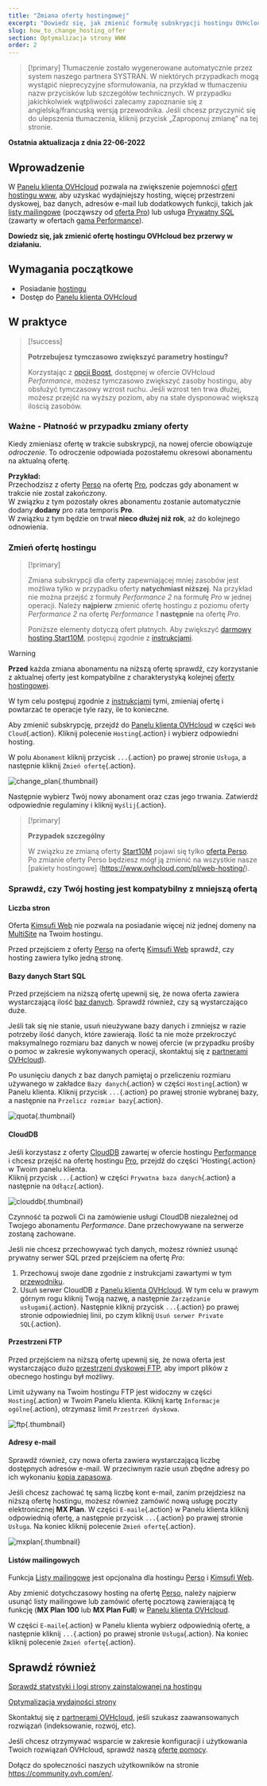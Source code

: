 ```yaml
---
title: "Zmiana oferty hostingowej"
excerpt: "Dowiedz się, jak zmienić formułę subskrypcji hostingu OVHcloud"
slug: how_to_change_hosting_offer
section: Optymalizacja strony WWW
order: 2
---
```


> [!primary]
> Tłumaczenie zostało wygenerowane automatycznie przez system naszego partnera SYSTRAN. W niektórych przypadkach mogą wystąpić nieprecyzyjne sformułowania, na przykład w tłumaczeniu nazw przycisków lub szczegółów technicznych. W przypadku jakichkolwiek wątpliwości zalecamy zapoznanie się z angielską/francuską wersją przewodnika. Jeśli chcesz przyczynić się do ulepszenia tłumaczenia, kliknij przycisk „Zaproponuj zmianę” na tej stronie.
>

**Ostatnia aktualizacja z dnia 22-06-2022**

## Wprowadzenie

W [Panelu klienta OVHcloud](https://www.ovh.com/auth/?action=gotomanager&from=https://www.ovh.pl/&ovhSubsidiary=pl) pozwala na zwiększenie pojemności [ofert hostingu www](https://www.ovhcloud.com/pl/web-hosting/), aby uzyskać wydajniejszy hosting, więcej przestrzeni dyskowej, baz danych, adresów e-mail lub dodatkowych funkcji, takich jak [listy mailingowe](https://docs.ovh.com/pl/emails/hosting_www_listy_mailingowe/) (począwszy od [oferta Pro](https://www.ovhcloud.com/pl/web-hosting/professional-offer/)) lub usługa [Prywatny SQL](https://www.ovhcloud.com/pl/web-hosting/options/private-sql/) (zawarty w ofertach [gama Performance](https://www.ovhcloud.com/pl/web-hosting/performance-offer/)).

**Dowiedz się, jak zmienić ofertę hostingu OVHcloud bez przerwy w działaniu.**

## Wymagania początkowe

- Posiadanie [hostingu](https://www.ovhcloud.com/pl/web-hosting/)
- Dostęp do [Panelu klienta OVHcloud](https://www.ovh.com/auth/?action=gotomanager&from=https://www.ovh.pl/&ovhSubsidiary=pl)

## W praktyce

> [!success]
> 
> **Potrzebujesz tymczasowo zwiększyć parametry hostingu?**
>
> Korzystając z [opcji Boost](https://www.ovhcloud.com/pl/web-hosting/options/boost/), dostępnej w ofercie OVHcloud *Performance*, możesz tymczasowo zwiększyć zasoby hostingu, aby obsłużyć tymczasowy wzrost ruchu. Jeśli wzrost ten trwa dłużej, możesz przejść na wyższy poziom, aby na stałe dysponować większą ilością zasobów.
>

### Ważne - Płatność w przypadku zmiany oferty

Kiedy zmieniasz ofertę w trakcie subskrypcji, na nowej ofercie obowiązuje *odroczenie*. To odroczenie odpowiada pozostałemu okresowi abonamentu na aktualną ofertę.

**Przykład:**<br>
Przechodzisz z oferty [Perso](https://www.ovhcloud.com/pl/web-hosting/personal-offer/) na ofertę [Pro](https://www.ovhcloud.com/pl/web-hosting/professional-offer/), podczas gdy abonament w trakcie nie został zakończony.<br>
W związku z tym pozostały okres abonamentu zostanie automatycznie dodany **dodany** pro rata temporis **Pro**.<br>
W związku z tym będzie on trwał **nieco dłużej niż rok**, aż do kolejnego odnowienia.

### Zmień ofertę hostingu <a name="modify"></a>

> [!primary]
>
> Zmiana subskrypcji dla oferty zapewniającej mniej zasobów jest możliwa tylko w przypadku oferty **natychmiast niższej**. 
> Na przykład nie można przejść z formuły *Performance 2* na formułę *Pro* w jednej operacji.
> Należy **najpierw** zmienić ofertę hostingu z poziomu oferty *Performance 2* na ofertę *Performance 1* **następnie** na ofertę *Pro*.
>
> Poniższe elementy dotyczą ofert płatnych. Aby zwiększyć [darmowy hosting Start10M](https://docs.ovh.com/pl/hosting/wlaczanie_start10m/), postępuj zgodnie z [instrukcjami](#start10m).
>

> [!warning]
>
> **Przed** każda zmiana abonamentu na niższą ofertę sprawdź, czy korzystanie z aktualnej oferty jest kompatybilne z charakterystyką kolejnej [oferty hostingowej](https://www.ovhcloud.com/pl/web-hosting/).
>
> W tym celu postępuj zgodnie z [instrukcjami](#checks) tymi, zmieniaj ofertę i powtarzać te operacje tyle razy, ile to konieczne.
>

Aby zmienić subskrypcję, przejdź do [Panelu klienta OVHcloud](https://www.ovh.com/auth/?action=gotomanager&from=https://www.ovh.pl/&ovhSubsidiary=pl) w części `Web Cloud`{.action}. Kliknij polecenie `Hosting`{.action} i wybierz odpowiedni hosting.

W polu `Abonament` kliknij przycisk `...`{.action} po prawej stronie `Usługa`, a następnie kliknij `Zmień ofertę`{.action}.

![change_plan](images/change_plan.png){.thumbnail}

Następnie wybierz Twój nowy abonament oraz czas jego trwania. Zatwierdź odpowiednie regulaminy i kliknij `Wyślij`{.action}.

> [!primary]
>
> **Przypadek szczególny**
>
> W związku ze zmianą oferty [Start10M](https://docs.ovh.com/pl/hosting/activer-start10m/) pojawi się tylko [oferta Perso](https://www.ovhcloud.com/pl/web-hosting/personal-offer/). Po zmianie oferty Perso będziesz mógł ją zmienić na wszystkie nasze [pakiety hostingowe] (https://www.ovhcloud.com/pl/web-hosting/).

### Sprawdź, czy Twój hosting jest kompatybilny z mniejszą ofertą <a name="checks"></a>

#### Liczba stron

Oferta [Kimsufi Web](https://www.ovhcloud.com/pl/web-hosting/old-web-hosting-offers/) nie pozwala na posiadanie więcej niż jednej domeny na [MultiSite](https://docs.ovh.com/pl/hosting/konfiguracja-multisite-na-hostingu/) na Twoim hostingu.

Przed przejściem z oferty [Perso](https://www.ovhcloud.com/pl/web-hosting/personal-offer/) na ofertę [Kimsufi Web](https://www.ovhcloud.com/pl/web-hosting/old-web-hosting-offers/) sprawdź, czy hosting zawiera tylko jedną stronę.

#### Bazy danych Start SQL

Przed przejściem na niższą ofertę upewnij się, że nowa oferta zawiera wystarczającą ilość [baz danych](https://www.ovhcloud.com/pl/web-hosting/options/start-sql/). Sprawdź również, czy są wystarczająco duże.

Jeśli tak się nie stanie, usuń nieużywane bazy danych i zmniejsz w razie potrzeby ilość danych, które zawierają. Ilość ta nie może przekroczyć maksymalnego rozmiaru baz danych w nowej ofercie (w przypadku prośby o pomoc w zakresie wykonywanych operacji, skontaktuj się z [partnerami OVHcloud](https://partner.ovhcloud.com/pl/)).

Po usunięciu danych z baz danych pamiętaj o przeliczeniu rozmiaru używanego w zakładce `Bazy danych`{.action} w części `Hosting`{.action} w Panelu klienta. Kliknij przycisk `...`{.action} po prawej stronie wybranej bazy, a następnie na `Przelicz rozmiar bazy`{.action}.

![quota](images/quota.png){.thumbnail}

#### CloudDB

Jeśli korzystasz z oferty [CloudDB](https://docs.ovh.com/pl/hosting/pierwsze-kroki-z-clouddb/#wlaczenie-prywatnego-clouddb-zawartego-w-ofercie-hostingu) zawartej w ofercie hostingu [Performance](https://www.ovhcloud.com/pl/web-hosting/performance-offer/) i chcesz przejść na ofertę hostingu [Pro](https://www.ovhcloud.com/pl/web-hosting/professional-offer/), przejdź do części 'Hosting{.action} w Twoim panelu klienta.<br>
Kliknij przycisk `...`{.action} w części `Prywatna baza danych`{.action} a następnie na `Odłącz`{.action}.

![clouddb](images/clouddb.png){.thumbnail}

Czynność ta pozwoli Ci na zamówienie usługi CloudDB niezależnej od Twojego abonamentu *Performance*. Dane przechowywane na serwerze zostaną zachowane.

Jeśli nie chcesz przechowywać tych danych, możesz również usunąć prywatny serwer SQL przed przejściem na ofertę *Pro*: 

1. Przechowuj swoje dane zgodnie z instrukcjami zawartymi w tym [przewodniku](https://docs.ovh.com/pl/hosting/kopia-zapasowa-eksportowa-bazy-danych/).<br>
2. Usuń serwer CloudDB z [Panelu klienta OVHcloud](https://www.ovh.com/auth/?action=gotomanager&from=https://www.ovh.pl/&ovhSubsidiary=pl). W tym celu w prawym górnym rogu kliknij Twoją nazwę, a następnie `Zarządzanie usługami`{.action}. Następnie kliknij przycisk `...`{.action} po prawej stronie odpowiedniej linii, po czym kliknij `Usuń serwer Private SQL`{.action}.

#### Przestrzeni FTP

Przed przejściem na niższą ofertę upewnij się, że nowa oferta jest wystarczająco dużo [przestrzeni dyskowej FTP](https://docs.ovh.com/pl/hosting/logowanie-przestrzen-dyskowa-ftp-hosting-web/), aby import plików z obecnego hostingu był możliwy.

Limit używany na Twoim hostingu FTP jest widoczny w części `Hosting`{.action} w Twoim Panelu klienta. Kliknij kartę `Informacje ogólne`{.action}, otrzymasz limit `Przestrzeń dyskowa`.

![ftp](images/ftp.png){.thumbnail}

#### Adresy e-mail

Sprawdź również, czy nowa oferta zawiera wystarczającą liczbę dostępnych adresów e-mail. W przeciwnym razie usuń zbędne adresy po ich wykonaniu [kopia zapasowa](https://docs.ovh.com/pl/emails/przenoszenie-kont-e-mail/).

Jeśli chcesz zachować tę samą liczbę kont e-mail, zanim przejdziesz na niższą ofertę hostingu, możesz również zamówić nową usługę poczty elektronicznej **MX Plan**. W części `E-maile`{.action} w Panelu klienta kliknij odpowiednią ofertę, a następnie przycisk `...`{.action} po prawej stronie `Usługa`. Na koniec kliknij polecenie `Zmień ofertę`{.action}.

![mxplan](images/mxplan.png){.thumbnail}

#### Listów mailingowych

Funkcja [Listy mailingowe](https://docs.ovh.com/pl/emails/hosting_www_listy_mailingowe/) jest opcjonalna dla hostingu [Perso](https://www.ovhcloud.com/pl/web-hosting/personal-offer/) i [Kimsufi Web](https://www.ovhcloud.com/pl/web-hosting/old-web-hosting-offers/).

Aby zmienić dotychczasowy hosting na ofertę [Perso](https://www.ovhcloud.com/pl/web-hosting/personal-offer/), należy najpierw usunąć listy mailingowe lub zamówić ofertę pocztową zawierającą tę funkcję (**MX Plan 100** lub **MX Plan Full**) w [Panelu klienta OVHcloud](https://www.ovh.com/auth/?action=gotomanager&from=https://www.ovh.pl/&ovhSubsidiary=pl).

W części `E-maile`{.action} w Panelu klienta wybierz odpowiednią ofertę, a następnie kliknij `...`{.action} po prawej stronie `Usługa`{.action}. Na koniec kliknij polecenie `Zmień ofertę`{.action}.

## Sprawdź również <a name="gofurther"></a>

[Sprawdź statystyki i logi strony zainstalowanej na hostingu](https://docs.ovh.com/pl/hosting/hosting_statystyki_i_logi_strony/)

[Optymalizacja wydajności strony](https://docs.ovh.com/pl/hosting/hosting_www_przewodnik_dotyczacy_optymalizacji_wydajnosci_strony/)

Skontaktuj się z [partnerami OVHcloud](https://partner.ovhcloud.com/pl/), jeśli szukasz zaawansowanych rozwiązań (indeksowanie, rozwój, etc).

Jeśli chcesz otrzymywać wsparcie w zakresie konfiguracji i użytkowania Twoich rozwiązań OVHcloud, sprawdź naszą [ofertę pomocy](https://www.ovhcloud.com/pl/support-levels/).

Dołącz do społeczności naszych użytkowników na stronie <https://community.ovh.com/en/>.
